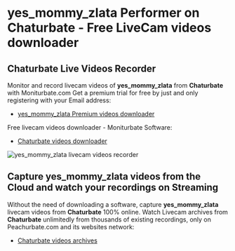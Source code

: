 # yes_mommy_zlata Performer on Chaturbate - Free LiveCam videos downloader

## Chaturbate Live Videos Recorder

Monitor and record livecam videos of **yes_mommy_zlata** from **Chaturbate** with Moniturbate.com
Get a premium trial for free by just and only registering with your Email address:
* [yes_mommy_zlata Premium videos downloader](https://moniturbate.com/request-demo-licence-key.html)

Free livecam videos downloader - Moniturbate Software:
* [Chaturbate videos downloader](https://moniturbate.com/moniturbate-download-software.html)

![yes_mommy_zlata livecam videos recorder](https://peachurnet.com/templates/moniturbate-software.png)


## Capture yes_mommy_zlata videos from the Cloud and watch your recordings on Streaming

Without the need of downloading a software, capture **yes_mommy_zlata** livecam videos from **Chaturbate** 100% online.
Watch Livecam archives from **Chaturbate** unlimitedly from thousands of existing recordings, only on Peachurbate.com and its websites network:
* [Chaturbate videos archives](https://peachurnet.com/)